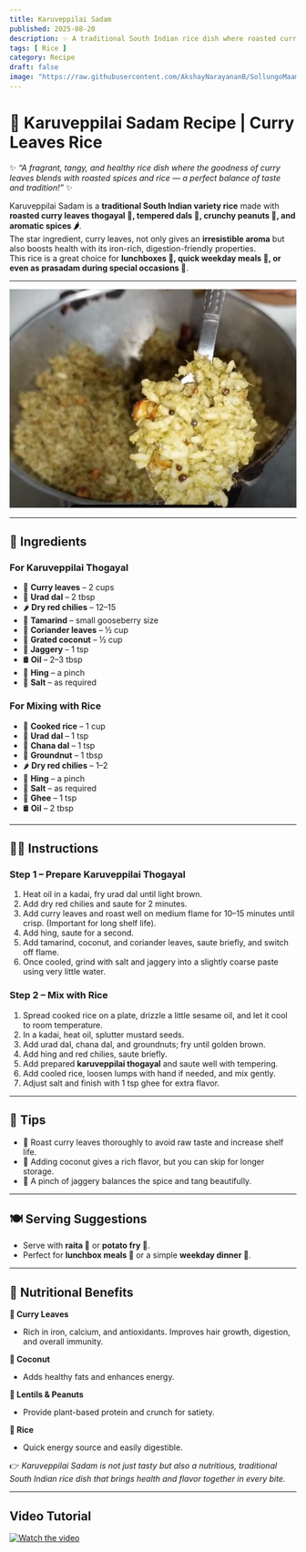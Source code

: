 ```yaml
---
title: Karuveppilai Sadam  
published: 2025-08-20  
description: ✨ A traditional South Indian rice dish where roasted curry leaves meet tangy thogayal and tempered spices — flavorful, aromatic, and healthy! ✨  
tags: [ Rice ]  
category: Recipe  
draft: false  
image: "https://raw.githubusercontent.com/AkshayNarayananB/SollungoMaami/master/images/karuveppilaisadam.png"  
---
```


# 🌿 Karuveppilai Sadam Recipe | Curry Leaves Rice  

✨ *“A fragrant, tangy, and healthy rice dish where the goodness of curry leaves blends with roasted spices and rice — a perfect balance of taste and tradition!”* ✨  

Karuveppilai Sadam is a **traditional South Indian variety rice** made with **roasted curry leaves thogayal 🌿, tempered dals 🫘, crunchy peanuts 🥜, and aromatic spices 🌶️**.  
The star ingredient, curry leaves, not only gives an **irresistible aroma** but also boosts health with its iron-rich, digestion-friendly properties.  
This rice is a great choice for **lunchboxes 🍱, quick weekday meals 🍲, or even as prasadam during special occasions 🙏**.  

---

![karuveppilaisadam](https://raw.githubusercontent.com/AkshayNarayananB/SollungoMaami/master/images/karuveppilaisadam.png)  

---

## 🛒 Ingredients  

### For Karuveppilai Thogayal  
- 🌿 **Curry leaves** – 2 cups  
- 🌰 **Urad dal** – 2 tbsp  
- 🌶️ **Dry red chilies** – 12–15  
- 🍋 **Tamarind** – small gooseberry size  
- 🌱 **Coriander leaves** – ½ cup  
- 🥥 **Grated coconut** – ½ cup  
- 🍯 **Jaggery** – 1 tsp  
- 🛢️ **Oil** – 2–3 tbsp  
- 🌸 **Hing** – a pinch  
- 🧂 **Salt** – as required  

### For Mixing with Rice  
- 🍚 **Cooked rice** – 1 cup  
- 🌰 **Urad dal** – 1 tsp  
- 🌰 **Chana dal** – 1 tsp  
- 🥜 **Groundnut** – 1 tbsp  
- 🌶️ **Dry red chilies** – 1–2  
- 🌸 **Hing** – a pinch  
- 🧂 **Salt** – as required  
- 🧈 **Ghee** – 1 tsp  
- 🛢️ **Oil** – 2 tbsp  

---

## 👩‍🍳 Instructions  

### Step 1 – Prepare Karuveppilai Thogayal  
1. Heat oil in a kadai, fry urad dal until light brown.  
2. Add dry red chilies and saute for 2 minutes.  
3. Add curry leaves and roast well on medium flame for 10–15 minutes until crisp. (Important for long shelf life).  
4. Add hing, saute for a second.  
5. Add tamarind, coconut, and coriander leaves, saute briefly, and switch off flame.  
6. Once cooled, grind with salt and jaggery into a slightly coarse paste using very little water.  

### Step 2 – Mix with Rice  
1. Spread cooked rice on a plate, drizzle a little sesame oil, and let it cool to room temperature.  
2. In a kadai, heat oil, splutter mustard seeds.  
3. Add urad dal, chana dal, and groundnuts; fry until golden brown.  
4. Add hing and red chilies, saute briefly.  
5. Add prepared **karuveppilai thogayal** and saute well with tempering.  
6. Add cooled rice, loosen lumps with hand if needed, and mix gently.  
7. Adjust salt and finish with 1 tsp ghee for extra flavor.  

---

## 🌟 Tips  

- 🌿 Roast curry leaves thoroughly to avoid raw taste and increase shelf life.  
- 🥥 Adding coconut gives a rich flavor, but you can skip for longer storage.  
- 🍋 A pinch of jaggery balances the spice and tang beautifully.  

---

## 🍽️ Serving Suggestions  

- Serve with **raita 🥛** or **potato fry 🥔**.  
- Perfect for **lunchbox meals 🍱** or a simple **weekday dinner 🍲**.  

---

## 💪 Nutritional Benefits  

**🌿 Curry Leaves**  
- Rich in iron, calcium, and antioxidants. Improves hair growth, digestion, and overall immunity.  

**🥥 Coconut**  
- Adds healthy fats and enhances energy.  

**🫘 Lentils & Peanuts**  
- Provide plant-based protein and crunch for satiety.  

**🍚 Rice**  
- Quick energy source and easily digestible.  

👉 *Karuveppilai Sadam is not just tasty but also a nutritious, traditional South Indian rice dish that brings health and flavor together in every bite.*  

---
## Video Tutorial

[![Watch the video](https://img.youtube.com/vi/VIDEO_ID/0.jpg)](https://youtu.be/HuMz6D2RZuA?si=4_7NhqW7KdJ_QjUU)

